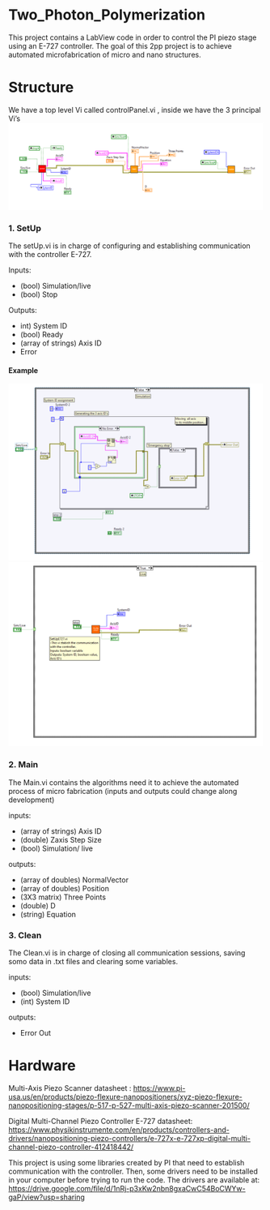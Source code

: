 # Two_Photon_Polymerization
This project contains a LabView code in order to control the PI piezo stage using an E-727 controller. The goal of this 2pp project is to achieve automated microfabrication of micro and nano structures. 


# Structure

We have a top level Vi called  controlPanel.vi , inside we have the 3 principal Vi’s 
![alt text](https://github.com/Riloro/Two_Photon_Polymerization/blob/master/images/image1.PNG?raw=true)

### 1. SetUp

The setUp.vi is in charge of configuring and establishing communication with the controller E-727. 

Inputs:
- (bool) Simulation/live 
- (bool) Stop



Outputs:
- int) System ID 
- (bool) Ready 
- (array of strings) Axis ID 
- Error

#### Example

![alt text](https://github.com/Riloro/Two_Photon_Polymerization/blob/master/images/imag2.PNG?raw=true)
![alt text](https://github.com/Riloro/Two_Photon_Polymerization/blob/master/images/imag3.PNG?raw=true)

### 2. Main

The Main.vi contains the algorithms need it to achieve the automated process of micro fabrication  (inputs and outputs could change along development)


inputs:

- (array of strings) Axis ID 
- (double) Zaxis Step Size 
- (bool) Simulation/ live

outputs:
- (array of doubles) NormalVector
- (array of doubles) Position
- (3X3 matrix) Three Points 
- (double) D
- (string) Equation




### 3. Clean

The Clean.vi is in charge of closing all communication sessions, saving somo data in .txt files and clearing some variables.


inputs:
- (bool) Simulation/live
- (int) System ID

outputs:
- Error Out



# Hardware
Multi-Axis Piezo Scanner datasheet : https://www.pi-usa.us/en/products/piezo-flexure-nanopositioners/xyz-piezo-flexure-nanopositioning-stages/p-517-p-527-multi-axis-piezo-scanner-201500/

Digital Multi-Channel Piezo Controller E-727 datasheet: https://www.physikinstrumente.com/en/products/controllers-and-drivers/nanopositioning-piezo-controllers/e-727x-e-727xp-digital-multi-channel-piezo-controller-412418442/

This project is using some libraries created by PI that need to establish communication with the controller. Then,  some drivers need to be installed in your computer before trying to run the code. The drivers are available at:
https://drive.google.com/file/d/1nRj-p3xKw2nbn8gxaCwC54BoCWYw-gaP/view?usp=sharing
